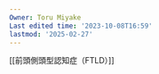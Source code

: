 ```yaml
---
Owner: Toru Miyake
Last edited time: '2023-10-08T16:59'
lastmod: '2025-02-27'
---
```

  

  

[[前頭側頭型認知症（FTLD）]]
